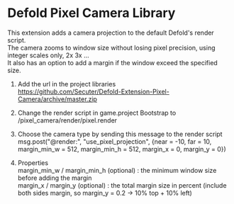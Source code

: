 # Defold Pixel Camera Library

This extension adds a camera projection to the default Defold's render script.<br/>
The camera zooms to window size without losing pixel precision, using integer scales only, 2x 3x ...<br/>
It also has an option to add a margin if the window exceed the specified size.
 
1. Add the url in the project libraries<br/>
https://github.com/Secuter/Defold-Extension-Pixel-Camera/archive/master.zip

2. Change the render script in game.project Bootstrap to /pixel_camera/render/pixel.render

3. Choose the camera type by sending this message to the render script<br/>
msg.post("@render:", "use_pixel_projection", {near = -10, far = 10, margin_min_w = 512, margin_min_h = 512, margin_x = 0, margin_y = 0})

4. Properties<br/>
margin_min_w / margin_min_h (optional) : the minimum window size before adding the margin<br/>
margin_x / margin_y (optional) : the total margin size in percent (include both sides margin, so margin_y = 0.2 -> 10% top + 10% left)


